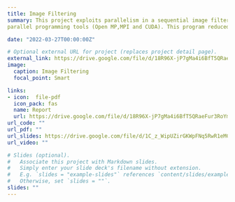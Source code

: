 ```yaml
---
title: Image Filtering
summary: This project exploits parallelism in a sequential image filtering program. The goal was to parallelise this program using 
parallel programming tools (Open MP,MPI and CUDA). This program reduced the computation time of applying sobel and blur filters on gif image by 20%.

date: "2022-03-27T00:00:00Z"

# Optional external URL for project (replaces project detail page).
external_link: https://drive.google.com/file/d/18R96X-jP7gMa4i6BfT5QRaeFur3RoYmG/view?usp=sharing
image:
  caption: Image Filtering
  focal_point: Smart

links:
- icon:  file-pdf
  icon_pack: fas
  name: Report
  url: https://drive.google.com/file/d/18R96X-jP7gMa4i6BfT5QRaeFur3RoYmG/view?usp=sharing
url_code: ""
url_pdf: ""
url_slides: https://drive.google.com/file/d/1C_z_WipUZirGKWpFNq5RwR1eMC7a21b9/view?usp=sharing
url_video: ""

# Slides (optional).
#   Associate this project with Markdown slides.
#   Simply enter your slide deck's filename without extension.
#   E.g. `slides = "example-slides"` references `content/slides/example-slides.md`.
#   Otherwise, set `slides = ""`.
slides: ""
---
```

